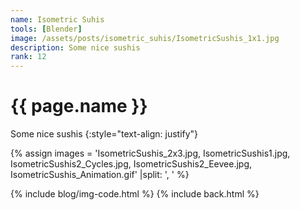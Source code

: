 ```yaml
---
name: Isometric Suhis
tools: [Blender]
image: /assets/posts/isometric_suhis/IsometricSushis_1x1.jpg
description: Some nice sushis
rank: 12
---
```


# {{ page.name }}

Some nice sushis
{:style="text-align: justify"}

{% assign images = 'IsometricSushis_2x3.jpg, IsometricSushis1.jpg, IsometricSushis2_Cycles.jpg, IsometricSushis2_Eevee.jpg, IsometricSushis_Animation.gif'  |split: ', ' %}

{% include blog/img-code.html %}
{% include back.html %}
